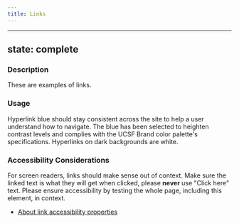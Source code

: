 ```yaml
---
title: Links
---
```


---
state: complete
---

### Description
These are examples of links.

### Usage
Hyperlink blue should stay consistent across the site to help a user understand how to navigate. The blue has been selected to heighten contrast levels and complies with the UCSF Brand color palette's specifications. Hyperlinks on dark backgrounds are white.

### Accessibility Considerations
For screen readers, links should make sense out of context. Make sure the linked text is what they will get when clicked, please <strong>never</strong> use "Click here" text. Please ensure accessibility by testing the whole page, including this element, in context.

* <a href="http://webaim.org/techniques/hypertext/">About link accessibility properties</a>

<!-- ### SEO Considerations
This section is left intentionally blank and is for future consideration.

### Technical Considerations
To implement a link, use the markup structure shown here, with the link tag. -->
